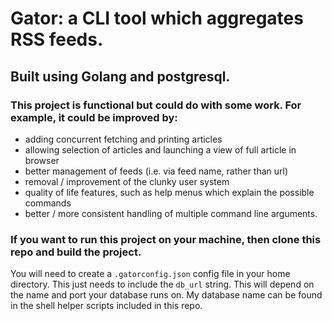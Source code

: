 # Gator: a CLI tool which aggregates RSS feeds.

## Built using Golang and postgresql.

### This project is functional but could do with some work. For example, it could be improved by:
* adding concurrent fetching and printing articles
* allowing selection of articles and launching a view of full article in browser
* better management of feeds (i.e. via feed name, rather than url)
* removal / improvement of the clunky user system
* quality of life features, such as help menus which explain the possible commands
* better / more consistent handling of multiple command line arguments.

### If you want to run this project on your machine, then clone this repo and build the project.
You will need to create a `.gatorconfig.json` config file in your home directory. This just needs to include the `db_url` string. This will depend on the name and port your database runs on. My database name can be found in the shell helper scripts included in this repo.